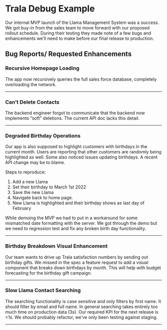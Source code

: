 # Trala Debug Example

Our internal MVP launch of the Llama Management System was a success.  We got buy-in from the sales team to move forward with our proposed rollout schedule. During their testing they made note of a few bugs and enhancements we'll need to make before our final release to production. 


## Bug Reports/ Requested Enhancements


### Recursive Homepage Loading
The app now recursively queries the full sales force database, completely overloading the network.

---

### Can’t Delete Contacts
The backend engineer forgot to communicate that the backend now implements “soft” deletions. The current API doc lacks this detail.

---

### Degraded Birthday Operations
Our app is also supposed to highlight customers with birthdays in the current month. 
Users are reporting that other customers are randomly being highlighted as well. Some also noticed issues updating birthdays. A recent API change may be to blame. 

Steps to reproduce:
1. Add a new Llama
1. Set their birthday to March 1st 2022
1. Save the new Llama
1. Navigate back to home page.
1. New Llama is highlighted and their birthday shows as last day of February


While demoing the MVP we had to put in a workaround for some mismatched date formatting with the server. We got through the demo but we need to regression test and fix any broken birth day functionality.


---

### Birthday Breakdown Visual Enhancement
Our team wants to drive up Trala satisfaction numbers by sending out birthday gifts. We missed in the spec a feature request to add a visual component that breaks down birthdays by month. This will help with budget forecasting for the birthday gift campaign.

---

### Slow Llama Contact Searching
The searching functionality is case sensitive and only filters by first name. It should filter by email and full name.
In general searching takes entirely too much time on production data (3s). Our required KPI for the next release is <1s. We should probably refactor, we’ve only been testing against staging. 

---
